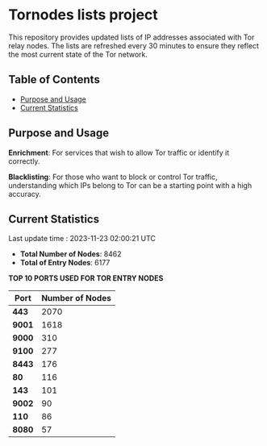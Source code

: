 # Tornodes lists project

This repository provides updated lists of IP addresses associated with Tor relay nodes. The lists are refreshed every 30 minutes to ensure they reflect the most current state of the Tor network.

## Table of Contents

- [Purpose and Usage](#purpose-and-usage)
- [Current Statistics](#current-statistics)


## Purpose and Usage

**Enrichment**: For services that wish to allow Tor traffic or identify it correctly.

**Blacklisting**: For those who want to block or control Tor traffic, understanding which IPs belong to Tor can be a starting point with a high accuracy.

## Current Statistics

Last update time : 2023-11-23 02:00:21 UTC

- **Total Number of Nodes**: 8462
- **Total of Entry Nodes**: 6177

**TOP 10 PORTS USED FOR TOR ENTRY NODES**

| **Port** | **Number of Nodes** |
|------|-----------------|
| **443**   | 2070  |
| **9001**   | 1618  |
| **9000**   | 310  |
| **9100**   | 277  |
| **8443**   | 176  |
| **80**   | 116  |
| **143**   | 101  |
| **9002**   | 90  |
| **110**   | 86  |
| **8080**   | 57  |

